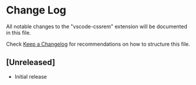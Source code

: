 # Change Log
All notable changes to the "vscode-cssrem" extension will be documented in this file.

Check [Keep a Changelog](http://keepachangelog.com/) for recommendations on how to structure this file.

## [Unreleased]
- Initial release
